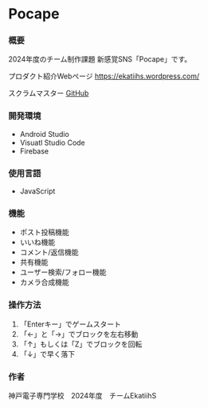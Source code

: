 # Pocape

### 概要
2024年度のチーム制作課題
新感覚SNS「Pocape」です。

プロダクト紹介Webページ
<https://ekatiihs.wordpress.com/>

スクラムマスター [GitHub](https://github.com/KAZ02)

### 開発環境
- Android Studio
- Visuatl Studio Code
- Firebase

### 使用言語
- JavaScript

### 機能
- ポスト投稿機能
- いいね機能
- コメント/返信機能
- 共有機能
- ユーザー検索/フォロー機能
- カメラ合成機能

### 操作方法
1. 「Enterキー」でゲームスタート
2. 「←」と「→」でブロックを左右移動
3. 「↑」もしくは「Z」でブロックを回転 
4. 「↓」で早く落下

### 作者
神戸電子専門学校　2024年度　チームEkatiihS
